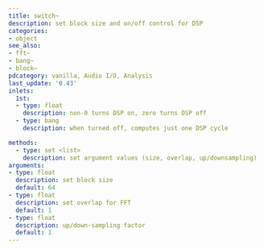 ```yaml
---
title: switch~
description: set block size and on/off control for DSP
categories:
- object
see_also: 
- fft~
- bang~
- block~
pdcategory: vanilla, Audio I/O, Analysis
last_update: '0.43'
inlets:
  1st:
  - type: float
    description: non-0 turns DSP on, zero turns DSP off
  - type: bang
    description: when turned off, computes just one DSP cycle

methods:
  - type: set <list>
    description: set argument values (size, overlap, up/downsampling)
arguments:
- type: float
  description: set block size 
  default: 64
- type: float
  description: set overlap for FFT 
  default: 1
- type: float
  description: up/down-sampling factor
  default: 1
---
```

